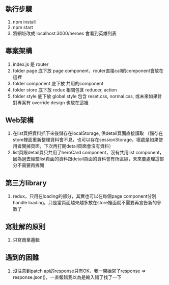 ## 執行步驟
1. npm install
2. npm start
3. 將網址改成 localhost:3000/heroes 會看到英雄列表

## 專案架構
1. index.js 是 router
2. folder page      底下放 page component，router直接call的component會放在這裡
3. folder component 底下放 共用的component
4. folder store     底下放 redux 相關包含 reducer, action
5. folder style     底下放 global style 包含 reset.css, normal.css, 或未來如果針對專案有 override design 也放在這裡

## Web架構
1. 在list頁把資料抓下來後儲存在localStorage, 供detail頁面直接讀取
（儲存在store裡面重新整理資料會不見，也可以存在sessionStorage，壞處是如果使用者關掉頁面，下次再打開detail頁面會沒有資料）
2. list頁跟detail頁只共用了heroCard component，沒有共用list component，因為過去經驗list頁面的資料跟detail頁面的資料會有所區隔，未來要處理這部分不需要再拆開

## 第三方library
1. redux，只用在loading的部分，其實也可以在每個page component分別handle loading，只是當頁面越來越多放在store裡面就不需要再宣告新的參數了

## 寫註解的原則
1. 只寫商業邏輯

## 遇到的困難
1. 沒注意到patch api的response只有OK，我一開始寫了response => response.json()，一直報錯我以為是輸入錯了找了一下
